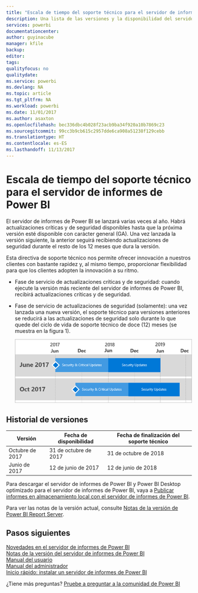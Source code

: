 ```yaml
---
title: "Escala de tiempo del soporte técnico para el servidor de informes de Power BI"
description: Una lista de las versiones y la disponibilidad del servidor de informes de Power BI.
services: powerbi
documentationcenter: 
author: guyinacube
manager: kfile
backup: 
editor: 
tags: 
qualityfocus: no
qualitydate: 
ms.service: powerbi
ms.devlang: NA
ms.topic: article
ms.tgt_pltfrm: NA
ms.workload: powerbi
ms.date: 11/01/2017
ms.author: asaxton
ms.openlocfilehash: bec336dbc4b028f23acb9ba34f920a10b7869c23
ms.sourcegitcommit: 99cc3b9cb615c2957dde6ca908a51238f129cebb
ms.translationtype: HT
ms.contentlocale: es-ES
ms.lasthandoff: 11/13/2017
---
```

# <a name="support-timeline-for-power-bi-report-server"></a>Escala de tiempo del soporte técnico para el servidor de informes de Power BI
El servidor de informes de Power BI se lanzará varias veces al año. Habrá actualizaciones críticas y de seguridad disponibles hasta que la próxima versión esté disponible con carácter general (GA). Una vez lanzada la versión siguiente, la anterior seguirá recibiendo actualizaciones de seguridad durante el resto de los 12 meses que dura la versión.

Esta directiva de soporte técnico nos permite ofrecer innovación a nuestros clientes con bastante rapidez y, al mismo tiempo, proporcionar flexibilidad para que los clientes adopten la innovación a su ritmo.

* Fase de servicio de actualizaciones críticas y de seguridad: cuando ejecute la versión más reciente del servidor de informes de Power BI, recibirá actualizaciones críticas y de seguridad.
* Fase de servicio de actualizaciones de seguridad (solamente): una vez lanzada una nueva versión, el soporte técnico para versiones anteriores se reducirá a las actualizaciones de seguridad solo durante lo que quede del ciclo de vida de soporte técnico de doce (12) meses (se muestra en la figura 1).

    ![Gráfico que ilustra el período de tiempo del soporte técnico](media/support-timeline/reportserver-support-lifecycle.png)

## <a name="version-history"></a>Historial de versiones
| **Versión** | **Fecha de disponibilidad** | **Fecha de finalización del soporte técnico** |
| --- | --- | --- |
| Octubre de 2017 |31 de octubre de 2017 |31 de octubre de 2018 |
| Junio de 2017 |12 de junio de 2017 |12 de junio de 2018 |

Para descargar el servidor de informes de Power BI y Power BI Desktop optimizado para el servidor de informes de Power BI, vaya a [Publicar informes en almacenamiento local con el servidor de informes de Power BI](https://powerbi.microsoft.com/report-server/).

Para ver las notas de la versión actual, consulte [Notas de la versión de Power BI Report Server](release-notes.md).

## <a name="next-steps"></a>Pasos siguientes
[Novedades en el servidor de informes de Power BI](whats-new.md)  
[Notas de la versión del servidor de informes de Power BI](release-notes.md)  
[Manual del usuario](user-handbook-overview.md)  
[Manual del administrador](admin-handbook-overview.md)  
[Inicio rápido: instalar un servidor de informes de Power BI](quickstart-install-report-server.md)  

¿Tiene más preguntas? [Pruebe a preguntar a la comunidad de Power BI](https://community.powerbi.com/)

